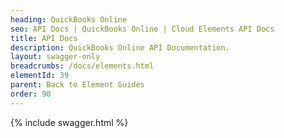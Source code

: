 ```yaml
---
heading: QuickBooks Online
seo: API Docs | QuickBooks Online | Cloud Elements API Docs
title: API Docs
description: QuickBooks Online API Documentation.
layout: swagger-only
breadcrumbs: /docs/elements.html
elementId: 39
parent: Back to Element Guides
order: 90
---
```


{% include swagger.html %}
